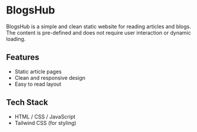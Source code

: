 # BlogsHub

BlogsHub is a simple and clean static website for reading articles and blogs. The content is pre-defined and does not require user interaction or dynamic loading.

## Features

- Static article pages
- Clean and responsive design
- Easy to read layout

## Tech Stack

- HTML / CSS / JavaScript
- Tailwind CSS (for styling)

